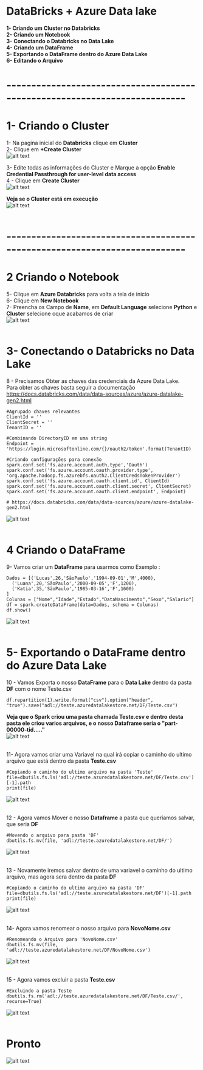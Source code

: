 # DataBricks +  Azure Data lake <br />
**1- Criando um Cluster no Databricks <br />
2- Criando um Notebook <br />
3- Conectando o Databricks no Data Lake <br />
4- Criando um DataFrame <br />
5- Exportando o DataFrame dentro do Azure Data Lake <br />
6- Editando o Arquivo**
# --------------------------------------------------------------------------
# 1- Criando o Cluster <br />

1- Na pagina inicial do **Databricks** clique em **Cluster** <br />
2- Clique em **+Create Cluster** <br />
![alt text](https://github.com/Lmanoel1994/Databricks_DataLake/blob/master/Pictures/1.png) <br />

3- Edite todas as informações do Cluster e Marque a opção **Enable Credential Passthrough for user-level data access** <br />
4 - Clique em  **Create Cluster** <br />
![alt text](https://github.com/Lmanoel1994/Databricks_DataLake/blob/master/Pictures/2.png) <br />

**Veja se o Cluster está em execução**<br />
![alt text](https://github.com/Lmanoel1994/Databricks_DataLake/blob/master/Pictures/3.png) <br />
<br />
# --------------------------------------------------------------------------
# 2 Criando o Notebook <br />
5- Clique em **Azure Databricks** para volta a tela de inicio <br />
6- Clique em **New Notebook**  <br />
7- Preencha os Campo de **Name**, em **Default Language** selecione **Python** e **Cluster**  selecione oque acabamos de criar <br />
![alt text](https://github.com/Lmanoel1994/Databricks_DataLake/blob/master/Pictures/4.png) <br />
<br />

# 3- Conectando o Databricks no Data Lake 
8 - Precisamos Obter as chaves das credenciais da Azure Data Lake. <br />
Para obter as chaves basta seguir a documentação  <br />
https://docs.databricks.com/data/data-sources/azure/azure-datalake-gen2.html 
````
#Agrupado chaves relevantes
ClientId = ''
ClientSecret = ''
TenantID = ''

#Combinando DirectoryID em uma string
Endpoint = 'https://login.microsoftonline.com/{}/oauth2/token'.format(TenantID)

#Criando configurações para conexão
spark.conf.set('fs.azure.account.auth.type','Oauth')
spark.conf.set('fs.azure.account.oauth.provider.type', 'org.apache.hadoop.fs.azurebfs.oauth2.ClientCredsTokenProvider')
spark.conf.set('fs.azure.account.oauth.client.id', ClientId)
spark.conf.set('fs.azure.account.oauth.client.secret', ClientSecret)
spark.conf.set('fs.azure.account.oauth.client.endpoint', Endpoint)

# https://docs.databricks.com/data/data-sources/azure/azure-datalake-gen2.html 
````
![alt text](https://github.com/Lmanoel1994/Databricks_DataLake/blob/master/Pictures/5.png) <br />
<br />

# 4 Criando o DataFrame <br />
9- Vamos criar um **DataFrame** para usarmos como Exemplo :
````
Dados = [('Lucas',26,'SãoPaulo','1994-09-01','M',4000),
  ('Luana',20,'SãoPaulo','2000-09-05','F',1200),
  ('Katia',35,'SãoPaulo','1985-03-16','F',1600)
]
Colunas = ["Nome","Idade","Estado","DataNascimento","Sexo","Salario"]
df = spark.createDataFrame(data=Dados, schema = Colunas)
df.show()
````
![alt text](https://github.com/Lmanoel1994/Databricks_DataLake/blob/master/Pictures/6.png) <br />
<br />

# 5- Exportando o DataFrame dentro do Azure Data Lake 
10 - Vamos Exporta o nosso **DataFrame** para o **Data Lake** dentro da pasta **DF** com o nome Teste.csv <br />
````
df.repartition(1).write.format("csv").option("header", "true").save("adl://teste.azuredatalakestore.net/DF/Teste.csv")
````
**Veja que o Spark criou uma pasta chamada Teste.csv e dentro desta pasta ele criou varios arquivos, e o nosso Dataframe seria o "part-00000-tid....."** <br />
![alt text](https://github.com/Lmanoel1994/Databricks_DataLake/blob/master/Pictures/7.png) <br />
<br />

11- Agora vamos criar uma Variavel na qual irá copiar o caminho do ultimo arquivo que está dentro da pasta **Teste.csv**  <br />

````
#Copiando o caminho do ultimo arquivo na pasta 'Teste'
file=dbutils.fs.ls('adl://teste.azuredatalakestore.net/DF/Teste.csv')[-1].path 
print(file)
````

![alt text](https://github.com/Lmanoel1994/Databricks_DataLake/blob/master/Pictures/8.png) <br />
<br />

12 - Agora vamos Mover o nosso **Dataframe**  a pasta que queriamos salvar, que seria  **DF** <br />

````
#Movendo o arquivo para pasta 'DF'
dbutils.fs.mv(file, 'adl://teste.azuredatalakestore.net/DF/')
````
![alt text](https://github.com/Lmanoel1994/Databricks_DataLake/blob/master/Pictures/9.png) <br />
<br />


13 - Novamente iremos salvar dentro de uma variavel o caminho do ultimo arquivo, mas agora sera dentro da pasta **DF** <br />
````
#Copiando o caminho do ultimo arquivo na pasta 'DF'
file=dbutils.fs.ls('adl://teste.azuredatalakestore.net/DF')[-1].path 
print(file)
````
![alt text](https://github.com/Lmanoel1994/Databricks_DataLake/blob/master/Pictures/10.png) <br />
<br />

14-  Agora vamos renomear o nosso arquivo para **NovoNome.csv** <br />
````
#Renomeando o Arquivo para 'NovoNome.csv'
dbutils.fs.mv(file, 'adl://teste.azuredatalakestore.net/DF/NovoNome.csv')
````
![alt text](https://github.com/Lmanoel1994/Databricks_DataLake/blob/master/Pictures/11.png) <br />
<br />

15 -  Agora vamos excluir a pasta **Teste.csv** <br />

````
#Excluindo a pasta Teste
dbutils.fs.rm('adl://teste.azuredatalakestore.net/DF/Teste.csv/', recurse=True)
````
![alt text](https://github.com/Lmanoel1994/Databricks_DataLake/blob/master/Pictures/12.png) <br />
<br />

# Pronto
![alt text](https://github.com/Lmanoel1994/Databricks_DataLake/blob/master/Pictures/13.png) <br />



